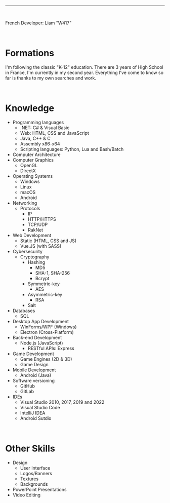 ***

<br>

French Developer: Liam "W417"

<br>

# Formations
I'm following the classic "K-12" education. There are 3 years of High School in France, I'm currently in my second year. Everything I've come to know so far is thanks to my own searches and work.

<br>

# Knowledge
- Programming languages
    - .NET: C# & Visual Basic
    - Web: HTML, CSS and JavaScript
    - Java, C++ & C
    - Assembly x86-x64
    - Scripting languages: Python, Lua and Bash/Batch
- Computer Architecture
- Computer Graphics
    - OpenGL
    - DirectX
- Operating Systems
    - Windows
    - Linux
    - macOS
    - Android
- Networking
    - Protocols
        - IP
        - HTTP/HTTPS
        - TCP/UDP
        - RakNet
- Web Development
    - Static (HTML, CSS and JS)
    - Vue.JS (with SASS)
- Cybersecurity
    - Cryptography
        - Hashing
            - MD5
            - SHA-1, SHA-256
            - Bcrypt
        - Symmetric-key
            - AES
        - Asymmetric-key
            - RSA
        - Salt
- Databases
    - SQL
- Desktop App Development
    - WinForms/WPF (Windows)
    - Electron (Cross-Platform)
- Back-end Development
    - Node.js (JavaScript)
        - RESTful APIs: Express
- Game Development
    - Game Engines (2D & 3D)
    - Game Design
- Mobile Development
    - Android (Java)
- Software versioning
    - GitHub
    - GitLab
- IDEs
    - Visual Studio 2010, 2017, 2019 and 2022
    - Visual Studio Code
    - IntelliJ IDEA
    - Android Sutdio

<br>

# Other Skills
- Design
    - User Interface
    - Logos/Banners
    - Textures
    - Backgrounds
- PowerPoint Presentations
- Video Editing
